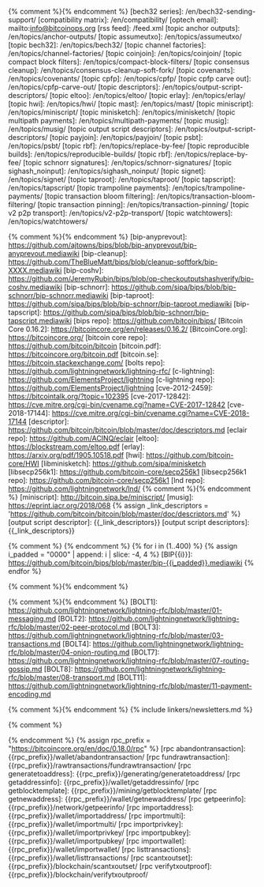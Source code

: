 {% comment %}<!-- internal site links, alphabetical order -->{% endcomment %}
[bech32 series]: /en/bech32-sending-support/
[compatibility matrix]: /en/compatibility/
[optech email]: mailto:info@bitcoinops.org
[rss feed]: /feed.xml
[topic anchor outputs]: /en/topics/anchor-outputs/
[topic assumeutxo]: /en/topics/assumeutxo/
[topic bech32]: /en/topics/bech32/
[topic channel factories]: /en/topics/channel-factories/
[topic coinjoin]: /en/topics/coinjoin/
[topic compact block filters]: /en/topics/compact-block-filters/
[topic consensus cleanup]: /en/topics/consensus-cleanup-soft-fork/
[topic covenants]: /en/topics/covenants/
[topic cpfp]: /en/topics/cpfp/
[topic cpfp carve out]: /en/topics/cpfp-carve-out/
[topic descriptors]: /en/topics/output-script-descriptors/
[topic eltoo]: /en/topics/eltoo/
[topic erlay]: /en/topics/erlay/
[topic hwi]: /en/topics/hwi/
[topic mast]: /en/topics/mast/
[topic miniscript]: /en/topics/miniscript/
[topic minisketch]: /en/topics/minisketch/
[topic multipath payments]: /en/topics/multipath-payments/
[topic musig]: /en/topics/musig/
[topic output script descriptors]: /en/topics/output-script-descriptors/
[topic payjoin]: /en/topics/payjoin/
[topic psbt]: /en/topics/psbt/
[topic rbf]: /en/topics/replace-by-fee/
[topic reproducible builds]: /en/topics/reproducible-builds/
[topic rbf]: /en/topics/replace-by-fee/
[topic schnorr signatures]: /en/topics/schnorr-signatures/
[topic sighash_noinput]: /en/topics/sighash_noinput/
[topic signet]: /en/topics/signet/
[topic taproot]: /en/topics/taproot/
[topic tapscript]: /en/topics/tapscript/
[topic trampoline payments]: /en/topics/trampoline-payments/
[topic transaction bloom filtering]: /en/topics/transaction-bloom-filtering/
[topic transaction pinning]: /en/topics/transaction-pinning/
[topic v2 p2p transport]: /en/topics/v2-p2p-transport/
[topic watchtowers]: /en/topics/watchtowers/

{% comment %}<!-- reused (or likely to be reused) external links, alphabetical order -->{% endcomment %}
[bip-anyprevout]: https://github.com/ajtowns/bips/blob/bip-anyprevout/bip-anyprevout.mediawiki
[bip-cleanup]: https://github.com/TheBlueMatt/bips/blob/cleanup-softfork/bip-XXXX.mediawiki
[bip-coshv]: https://github.com/JeremyRubin/bips/blob/op-checkoutputshashverify/bip-coshv.mediawiki
[bip-schnorr]: https://github.com/sipa/bips/blob/bip-schnorr/bip-schnorr.mediawiki
[bip-taproot]: https://github.com/sipa/bips/blob/bip-schnorr/bip-taproot.mediawiki
[bip-tapscript]: https://github.com/sipa/bips/blob/bip-schnorr/bip-tapscript.mediawiki
[bips repo]: https://github.com/bitcoin/bips/
[Bitcoin Core 0.16.2]: https://bitcoincore.org/en/releases/0.16.2/
[BitcoinCore.org]: https://bitcoincore.org/
[bitcoin core repo]: https://github.com/bitcoin/bitcoin
[bitcoin.pdf]: https://bitcoincore.org/bitcoin.pdf
[bitcoin.se]: https://bitcoin.stackexchange.com/
[bolts repo]: https://github.com/lightningnetwork/lightning-rfc/
[c-lightning]: https://github.com/ElementsProject/lightning
[c-lightning repo]: https://github.com/ElementsProject/lightning
[cve-2012-2459]: https://bitcointalk.org/?topic=102395
[cve-2017-12842]: https://cve.mitre.org/cgi-bin/cvename.cgi?name=CVE-2017-12842
[cve-2018-17144]: https://cve.mitre.org/cgi-bin/cvename.cgi?name=CVE-2018-17144
[descriptor]: https://github.com/bitcoin/bitcoin/blob/master/doc/descriptors.md
[eclair repo]: https://github.com/ACINQ/eclair
[eltoo]: https://blockstream.com/eltoo.pdf
[erlay]: https://arxiv.org/pdf/1905.10518.pdf
[hwi]: https://github.com/bitcoin-core/HWI
[libminisketch]: https://github.com/sipa/minisketch
[libsecp256k1]: https://github.com/bitcoin-core/secp256k1
[libsecp256k1 repo]: https://github.com/bitcoin-core/secp256k1
[lnd repo]: https://github.com/lightningnetwork/lnd/
{% comment %}<!-- TODO: switch miniscript link to some sort of overview page when available -->{% endcomment %}
[miniscript]: http://bitcoin.sipa.be/miniscript/
[musig]: https://eprint.iacr.org/2018/068
{% assign _link_descriptors = 'https://github.com/bitcoin/bitcoin/blob/master/doc/descriptors.md' %}
[output script descriptor]: {{_link_descriptors}}
[output script descriptors]: {{_link_descriptors}}

{% comment %}<!-- BIPs in order lowest to highest
Note: as of 2019-02-24/Jekyll 3.8.3, this is currently inefficient as
the loop is run each time this file is included (but it still only adds
about 1 second of compile time to the whole site).  However, Jekyll 4.0
is expected to cache rendered includes so that, if none of the variables
in the included file is redefined, the cached file will be used, so the
loop will only be run once no matter how many times this file is
included in documents.  See https://github.com/jekyll/jekyll/pull/7108
for details --> {% endcomment %}
{% for i in (1..400) %}
{% assign i_padded = "0000" | append: i | slice: -4, 4 %}
[BIP{{i}}]: https://github.com/bitcoin/bips/blob/master/bip-{{i_padded}}.mediawiki
{% endfor %}

{% comment %}<!-- Later link definitions supersede earlier definitions.
When more recent information about a BIP is available not in the regular
place, put links here. -->{% endcomment %}

{% comment %}<!-- BOLTs in order lowest to highest -->{% endcomment %}
[BOLT1]: https://github.com/lightningnetwork/lightning-rfc/blob/master/01-messaging.md
[BOLT2]: https://github.com/lightningnetwork/lightning-rfc/blob/master/02-peer-protocol.md
[BOLT3]: https://github.com/lightningnetwork/lightning-rfc/blob/master/03-transactions.md
[BOLT4]: https://github.com/lightningnetwork/lightning-rfc/blob/master/04-onion-routing.md
[BOLT7]: https://github.com/lightningnetwork/lightning-rfc/blob/master/07-routing-gossip.md
[BOLT8]: https://github.com/lightningnetwork/lightning-rfc/blob/master/08-transport.md
[BOLT11]: https://github.com/lightningnetwork/lightning-rfc/blob/master/11-payment-encoding.md

{% comment %}<!-- links old newsletters -->{% endcomment %}
{% include linkers/newsletters.md %}

{% comment %}
<!--REQUIRES PERIODIC UPDATE: update rpc_version below to latest
version of BitcoinCore.org's RPC docs-->
{% endcomment %}
{% assign rpc_prefix = "https://bitcoincore.org/en/doc/0.18.0/rpc" %}
[rpc abandontransaction]: {{rpc_prefix}}/wallet/abandontransaction/
[rpc fundrawtransaction]: {{rpc_prefix}}/rawtransactions/fundrawtransaction/
[rpc generatetoaddress]: {{rpc_prefix}}/generating/generatetoaddress/
[rpc getaddressinfo]: {{rpc_prefix}}/wallet/getaddressinfo/
[rpc getblocktemplate]: {{rpc_prefix}}/mining/getblocktemplate/
[rpc getnewaddress]: {{rpc_prefix}}/wallet/getnewaddress/
[rpc getpeerinfo]: {{rpc_prefix}}/network/getpeerinfo/
[rpc importaddress]:   {{rpc_prefix}}/wallet/importaddress/
[rpc importmulti]:   {{rpc_prefix}}/wallet/importmulti/
[rpc importprivkey]:   {{rpc_prefix}}/wallet/importprivkey/
[rpc importpubkey]:   {{rpc_prefix}}/wallet/importpubkey/
[rpc importwallet]:   {{rpc_prefix}}/wallet/importwallet/
[rpc listtransactions]: {{rpc_prefix}}/wallet/listtransactions/
[rpc scantxoutset]:   {{rpc_prefix}}/blockchain/scantxoutset/
[rpc verifytxoutproof]:   {{rpc_prefix}}/blockchain/verifytxoutproof/
